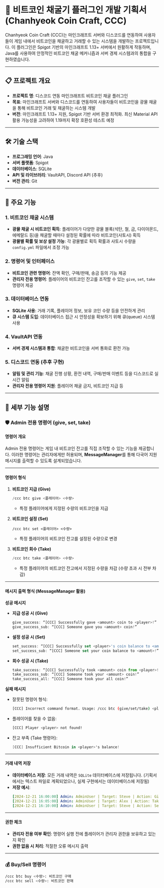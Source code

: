 # 💎 비트코인 채굴기 플러그인 개발 기획서 (Chanhyeok Coin Craft, CCC)

Chanhyeok Coin Craft (CCC)는 마인크래프트 서버와 디스코드를 연동하여 사용자들이 게임 내에서 비트코인을 채굴하고 거래할 수 있는 시스템을 개발하는 프로젝트입니다. 이 플러그인은 Spigot 기반의 마인크래프트 1.13+ 서버에서 원활하게 작동하며, Java를 사용하여 안정적인 비트코인 채굴 메커니즘과 서버 경제 시스템과의 통합을 구현하였습니다.

---

## 📋 프로젝트 개요

- **프로젝트 명**: 디스코드 연동 마인크래프트 비트코인 채굴 플러그인
- **목표**: 마인크래프트 서버와 디스코드를 연동하여 사용자들이 비트코인을 광물 채굴을 통해 비트코인 거래 및 채굴하는 시스템 개발
- **버전**: 마인크래프트 1.13+ 지원, Spigot 기반 서버 환경 최적화. 최신 Material API 활용 가능성을 고려하여 1.19까지 확장 호환성 테스트 예정

---

## 🛠 기술 스택

- **프로그래밍 언어**: Java
- **서버 플랫폼**: Spigot
- **데이터베이스**: SQLite
- **API 및 라이브러리**: VaultAPI, Discord API (추후)
- **버전 관리**: Git

---

## 🚀 주요 기능

### 1. **비트코인 채굴 시스템**
- **광물 채굴 시 비트코인 획득**: 플레이어가 다양한 광물 블록(석탄, 철, 금, 다이아몬드, 에메랄드 등)을 채굴할 때마다 설정된 확률에 따라 비트코인(사토시) 획득
- **광물별 확률 및 보상 설정 가능**: 각 광물별로 획득 확률과 사토시 수량을 `config.yml` 파일에서 조정 가능

### 2. **명령어 및 인터페이스**
- **비트코인 관련 명령어**: 잔액 확인, 구매/판매, 송금 등의 기능 제공
- **관리자 전용 명령어**: 플레이어의 비트코인 잔고를 조작할 수 있는 `give`, `set`, `take` 명령어 제공

### 3. **데이터베이스 연동**
- **SQLite 사용**: 거래 기록, 플레이어 정보, 보유 코인 수량 등을 안전하게 관리
- **큐 시스템 도입**: 데이터베이스 접근 시 안정성을 확보하기 위해 큐(queue) 시스템 사용

### 4. **VaultAPI 연동**
- **서버 경제 시스템과 통합**: 채굴한 비트코인을 서버 통화로 환전 가능

### 5. **디스코드 연동 (추후 구현)**
- **알림 및 관리 기능**: 채굴 진행 상황, 환전 내역, 구매/판매 이벤트 등을 디스코드로 실시간 알림
- **관리자 전용 명령어 지원**: 플레이어 채굴 금지, 비트코인 지급 등

---

## 🔧 세부 기능 설명

### 🛡 Admin 전용 명령어 (give, set, take)

#### **명령어 개요**
Admin 전용 명령어는 게임 내 비트코인 잔고를 직접 조작할 수 있는 기능을 제공합니다. 이러한 명령어는 관리자에게만 허용되며, **MessageManager**를 통해 다국어 지원 메시지를 출력할 수 있도록 설계되었습니다.

---

#### **명령어 형식**

1. **비트코인 지급 (Give)**
    ```php
    /ccc btc give <플레이어> <수량>
    ```
    - 특정 플레이어에게 지정된 수량의 비트코인을 지급

2. **비트코인 설정 (Set)**
    ```arduino
    /ccc btc set <플레이어> <수량>
    ```
    - 특정 플레이어의 비트코인 잔고를 설정된 수량으로 변경

3. **비트코인 회수 (Take)**
    ```php
    /ccc btc take <플레이어> <수량>
    ```
    - 특정 플레이어의 비트코인 잔고에서 지정된 수량을 차감 (수량 초과 시 전부 차감)

---

#### **메시지 출력 형식 (MessageManager 활용)**

**성공 메시지**
- **지급 성공 시 (Give)**
    ```jsx
    give_success: “[CCC] Successfully gave <amount> coin to <player>!”
    give_success_sub: “[CCC] Someone gave you <amount> coin!”
    ```
- **설정 성공 시 (Set)**
    ```jsx
    set_success: “[CCC] Successfully set <player>'s coin balance to <amount>!”
    set_success_sub: “[CCC] Someone set your coin balance to <amount>!”
    ```
- **회수 성공 시 (Take)**
    ```jsx
    take_success: “[CCC] Successfully took <amount> coin from <player>!”
    take_success_sub: “[CCC] Someone took your <amount> coin!”
    take_success_all: “[CCC] Someone took your all coin!”
    ```

**실패 메시지**
- 잘못된 명령어 형식:
    ```bash
    [CCC] Incorrect command format. Usage: /ccc btc (give/set/take) <player> <amount>
    ```
- 플레이어를 찾을 수 없음:
    ```bash
    [CCC] Player <player> not found!
    ```
- 잔고 부족 (Take 명령어):
    ```csharp
    [CCC] Insufficient Bitcoin in <player>'s balance!
    ```

---

#### **거래 내역 저장**
- **데이터베이스 저장**: 모든 거래 내역은 `SQLite` 데이터베이스에 저장됩니다. (기획서에서는 텍스트 파일로 계획되었으나, 실제 구현에서는 데이터베이스에 저장됨)
- **저장 예시**:
    ```yaml
    [2024-12-21 16:00:00] Admin: AdminUser | Target: Steve | Action: Give | Amount: 10 BTC
    [2024-12-21 16:05:00] Admin: AdminUser | Target: Alex | Action: Take | Amount: 5 BTC
    [2024-12-21 16:10:00] Admin: AdminUser | Target: Steve | Action: Set | Amount: 20 BTC
    ```

---

#### **권한 체크**
- **관리자 전용 여부 확인**: 명령어 실행 전에 플레이어가 관리자 권한을 보유하고 있는지 확인
- **권한 없음 시 처리**: 적절한 오류 메시지 출력

---

### 💰 Buy/Sell 명령어

```bash
/ccc btc buy <수량>: 비트코인 구매
/ccc btc sell <수량>: 비트코인 판매
